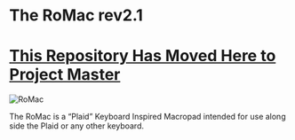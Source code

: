 # The RoMac rev2.1

# **[This Repository Has Moved Here to Project Master](https://github.com/TheRoyalSweatshirt/The_Royal_Projects/tree/schwann/Complete%20Kits/The_RoMac_rev2.1)**

![RoMac](https://i.imgur.com/WIPdVO9.jpg)

The RoMac is a “Plaid” Keyboard Inspired Macropad intended for use along side the Plaid or any other keyboard. 

